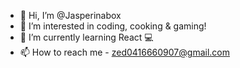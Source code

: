 - 👋 Hi, I’m @Jasperinabox
- 👀 I’m interested in coding, cooking & gaming!
- 🌱 I’m currently learning React 💻
- 📫 How to reach me  - zed0416660907@gmail.com

<!---
Jasperinabox/Jasperinabox is a ✨ special ✨ repository because its `README.md` (this file) appears on your GitHub profile.
You can click the Preview link to take a look at your changes.
--->
